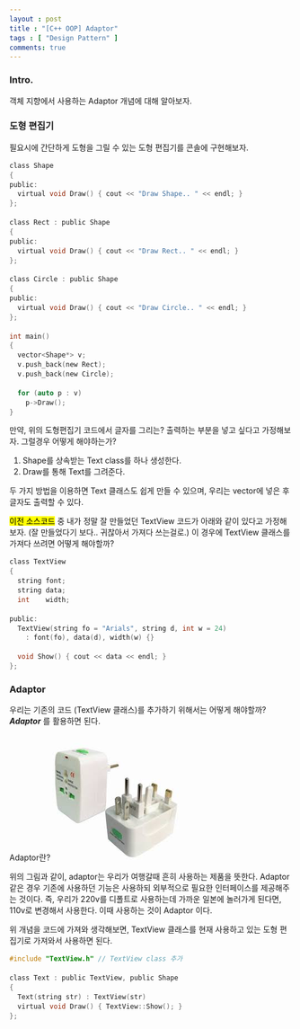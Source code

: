 ```yaml
---
layout : post
title : "[C++ OOP] Adaptor" 
tags : [ "Design Pattern" ]
comments: true
---
```

### Intro.
객체 지향에서 사용하는 Adaptor 개념에 대해 알아보자.

### 도형 편집기
필요시에 간단하게 도형을 그릴 수 있는 도형 편집기를 콘솔에 구현해보자.

```c
class Shape
{
public:
  virtual void Draw() { cout << "Draw Shape.. " << endl; }
};

class Rect : public Shape
{
public:
  virtual void Draw() { cout << "Draw Rect.. " << endl; }
};

class Circle : public Shape
{
public:
  virtual void Draw() { cout << "Draw Circle.. " << endl; }
};

int main()
{
  vector<Shape*> v;
  v.push_back(new Rect);
  v.push_back(new Circle);

  for (auto p : v)
    p->Draw();
}
```

만약, 위의 도형편집기 코드에서 글자를 그리는? 출력하는 부분을 넣고 싶다고 가정해보자. 그럴경우 어떻게 해야하는가?

1. Shape를 상속받는 Text class를 하나 생성한다.
2. Draw를 통해 Text를 그려준다.

두 가지 방법을 이용하면 Text 클래스도 쉽게 만들 수 있으며, 우리는 vector에 넣은 후 글자도 출력할 수 있다.

<mark>이전 소스코드</mark> 중 내가 정말 잘 만들었던 TextView 코드가 아래와 같이 있다고 가정해보자. (잘 만들었다기 보다.. 귀찮아서 가져다 쓰는걸로.) 이 경우에 TextView 클래스를 가져다 쓰려면 어떻게 해야할까?

```c
class TextView
{
  string font;
  string data;
  int    width;

public:
  TextView(string fo = "Arials", string d, int w = 24) 
    : font(fo), data(d), width(w) {}

  void Show() { cout << data << endl; }
};
```

### Adaptor
우리는 기존의 코드 (TextView 클래스)를 추가하기 위해서는 어떻게 해야할까? ***Adaptor*** 를 활용하면 된다.

Adaptor란?
![adaptor](../images/adaptor.jpeg)

위의 그림과 같이, adaptor는 우리가 여행갈때 흔히 사용하는 제품을 뜻한다. Adaptor 같은 경우 기존에 사용하던 기능은 사용하되 외부적으로 필요한 인터페이스를 제공해주는 것이다. 즉, 우리가 220v를 디폴트로 사용하는데 가까운 일본에 놀러가게 된다면, 110v로 변경해서 사용한다. 이때 사용하는 것이 Adaptor 이다.

위 개념을 코드에 가져와 생각해보면, TextView 클래스를 현재 사용하고 있는 도형 편집기로 가져와서 사용하면 된다.

```c
#include "TextView.h" // TextView class 추가

class Text : public TextView, public Shape
{
  Text(string str) : TextView(str)
  virtual void Draw() { TextView::Show(); }
};
```
